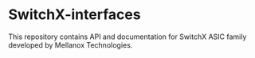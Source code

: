 SwitchX-interfaces
==================

This repository contains API and documentation for
SwitchX ASIC family developed by Mellanox Technologies.

